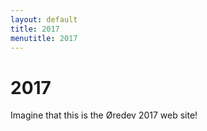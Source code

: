 ```yaml
---
layout: default
title: 2017
menutitle: 2017
---
```


<h1>2017</h1>

<p>Imagine that this is the Øredev 2017 web site!</p>
